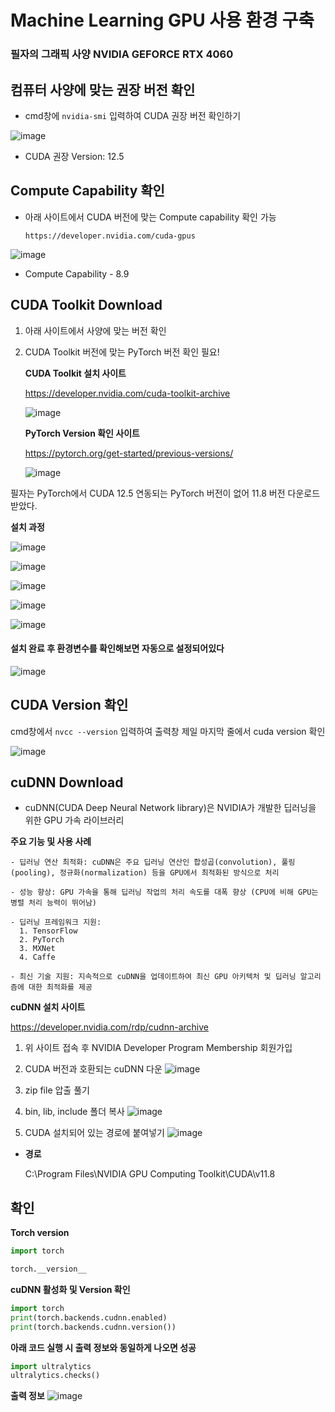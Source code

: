 # Machine Learning GPU 사용 환경 구축


### 필자의 그래픽 사양 NVIDIA GEFORCE RTX 4060



## 컴퓨터 사양에 맞는 권장 버전 확인
- cmd창에 `nvidia-smi` 입력하여 CUDA 권장 버전 확인하기

![image](1.png)

- CUDA 권장 Version: 12.5

## Compute Capability 확인
- 아래 사이트에서 CUDA 버전에 맞는 Compute capability 확인 가능

    ```
    https://developer.nvidia.com/cuda-gpus
    ```


![image](2.png)

- Compute Capability - 8.9

## CUDA Toolkit Download
1. 아래 사이트에서 사양에 맞는 버전 확인
2. CUDA Toolkit 버전에 맞는 PyTorch 버전 확인 필요!

    **CUDA Toolkit 설치 사이트**

    https://developer.nvidia.com/cuda-toolkit-archive
    
    ![image](3.png)

    **PyTorch Version 확인 사이트**

    https://pytorch.org/get-started/previous-versions/

    ![image](4.png)

필자는 PyTorch에서 CUDA 12.5 연동되는 PyTorch 버전이 없어 11.8 버전 다운로드 받았다.

**설치 과정**

![image](5.png)

![image](6.png)

![image](7.png)

![image](8.png)

![image](9.png)

#### 설치 완료 후 환경변수를 확인해보면 자동으로 설정되어있다

![image](8.png)



## CUDA Version 확인
cmd창에서 `nvcc --version` 입력하여 출력창 제일 마지막 줄에서 cuda version 확인

![image](10.png)


## cuDNN Download
- cuDNN(CUDA Deep Neural Network library)은 NVIDIA가 개발한 딥러닝을 위한 GPU 가속 라이브러리

**주요 기능 및 사용 사례**

```
- 딥러닝 연산 최적화: cuDNN은 주요 딥러닝 연산인 합성곱(convolution), 풀링(pooling), 정규화(normalization) 등을 GPU에서 최적화된 방식으로 처리

- 성능 향상: GPU 가속을 통해 딥러닝 작업의 처리 속도를 대폭 향상 (CPU에 비해 GPU는 병렬 처리 능력이 뛰어남)

- 딥러닝 프레임워크 지원:
  1. TensorFlow 
  2. PyTorch
  3. MXNet
  4. Caffe

- 최신 기술 지원: 지속적으로 cuDNN을 업데이트하여 최신 GPU 아키텍처 및 딥러닝 알고리즘에 대한 최적화를 제공
```

**cuDNN 설치 사이트**

https://developer.nvidia.com/rdp/cudnn-archive



1. 위 사이트 접속 후 NVIDIA Developer Program Membership 회원가입

2. CUDA 버전과 호환되는 cuDNN 다운
    ![image](11.png)

3. zip file 압출 풀기

4. bin, lib, include 폴더 복사
    ![image](12.png)

5. CUDA 설치되어 있는 경로에 붙여넣기
    ![image](13.png)

- **경로**
  
  C:\Program Files\NVIDIA GPU Computing Toolkit\CUDA\v11.8


## 확인

**Torch version**
```py
import torch

torch.__version__
```

**cuDNN 활성화 및 Version 확인**

```py
import torch
print(torch.backends.cudnn.enabled)
print(torch.backends.cudnn.version())
```

**아래 코드 실행 시 출력 정보와 동일하게 나오면 성공**

```py
import ultralytics
ultralytics.checks()

```
**출력 정보**
![image](14.png)